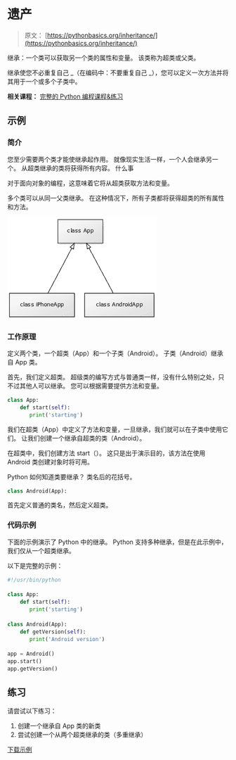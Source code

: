 # 遗产

> 原文： [https://pythonbasics.org/inheritance/](https://pythonbasics.org/inheritance/)

继承：一个类可以获取另一个类的属性和变量。 该类称为超类或父类。

继承使您不必重复自己 _（在编码中：不要重复自己 _），您可以定义一次方法并将其用于一个或多个子类中。

**相关课程：** [完整的 Python 编程课程&练习](https://gum.co/dcsp)

## 示例

### 简介

您至少需要两个类才能使继承起作用。 就像现实生活一样，一个人会继承另一个。
从超类继承的类将获得所有内容。 什么事

对于面向对象的编程，这意味着它将从超类获取方法和变量。

多个类可以从同一父类继承。 在这种情况下，所有子类都将获得超类的所有属性和方法。

![inheritance](img/0b1177c6ca9fa0869758c96e3c90b773.jpg)

### 工作原理

定义两个类，一个超类（App）和一个子类（Android）。 子类（Android）继承自 App 类。

首先，我们定义超类。 超级类的编写方式与普通类一样，没有什么特别之处，只不过其他人可以继承。 您可以根据需要提供方法和变量。

```py
class App:
    def start(self):
       print('starting')

```

我们在超类（App）中定义了方法和变量，一旦继承，我们就可以在子类中使用它们。 让我们创建一个继承自超类的类（Android）。

在超类中，我们创建方法 start（）。 这只是出于演示目的，该方法在使用 Android 类创建对象时将可用。

Python 如何知道类要继承？ 类名后的花括号。

```py
class Android(App):

```

首先定义普通的类名，然后定义超类。

### 代码示例

下面的示例演示了 Python 中的继承。 Python 支持多种继承，但是在此示例中，我们仅从一个超类继承。

以下是完整的示例：

```py
#!/usr/bin/python

class App:
    def start(self):
       print('starting')

class Android(App):
    def getVersion(self):
       print('Android version')

app = Android()
app.start()
app.getVersion()

```

## 练习

请尝试以下练习：

1.  创建一个继承自 App 类的新类
2.  尝试创建一个从两个超类继承的类（多重继承）

[下载示例](https://gum.co/HhgpI)